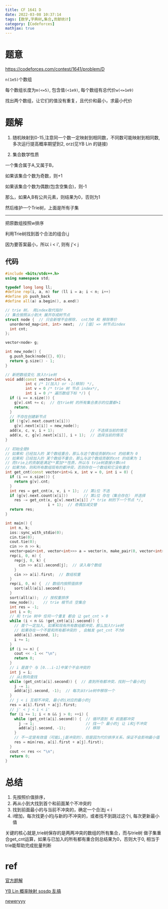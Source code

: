 ```yaml
---
title: CF 1641 D
date: 2022-03-08 10:37:14
tags: [数学,字典树,集合,贡献统计]
category: [Codeforces]
mathjax: true
---
```


# 题意

https://codeforces.com/contest/1641/problem/D

`n(1e5)`个数组

每个数组长度为`m(<=5)`, 包含值`(<1e9)`, 每个数组有总代价`w(<=1e9)`

找出两个数组，让它们的值没有重复，且代价和最小，求最小代价

# 题解

1. 随机映射到0-15,注意同一个数一定映射到相同数，不同数可能映射到相同数, 多次运行提高概率期望到2, orz(见YB Lin 的链接)

2. 集合数学性质

一个集合属于A,又属于B，

如果该集合个数为奇数，则+1

如果该集合个数为偶数(包含空集合)，则-1

那么，如果A,B有公共元素，则结果为0，否则为1

然后维护一个Trie树，上面是所有子集

---

把原数组按照w排序

利用Trie树找到首个合法的组合i,j

因为要答案最小，所以 i < i', 则有 j'< j

## 代码

```cpp
#include <bits/stdc++.h>
using namespace std;

typedef long long ll;
#define rep(i, a, n) for (ll i = a; i < n; i++)
#define pb push_back
#define all(a) a.begin(), a.end()

// trie 树， 用index取代指针
// 集合按照从小到大 展开存成树节点
struct node {  // 只会新增不会移除， cnt为0 和 移除等价
  unordered_map<int, int> next;  // [值] => 树节点index
  int cnt;
};

vector<node> g;

int new_node() {
  g.push_back(node{{}, 0});
  return g.size() - 1;
}

// 新把数组变化 放入trie树
void add(const vector<int>& x,
         int c /* 1(加入) or -1(移除) */,
         int v = 0 /* trie 树 节点 index*/,
         int i = 0 /* 遍历数组下标 */) {
  if (i == x.size()) {
    g[v].cnt += c;  // 在trie树 的所有集合表示的位置都+1
    return;
  }
  // 不存在创建新节点
  if (!g[v].next.count(x[i]))
    g[v].next[x[i]] = new_node();
  add(x, c, v, i + 1);                // 不选择当前的情况
  add(x, c, g[v].next[x[i]], i + 1);  // 选择当前的情况
}

// 初始全是0
// 如果和 已经加入的 某个数组重合，那么与这个数组贡献的cnt 的结果为 0
// 如果和 已经加入的 某个数组不重合，那么与这个数组贡献的cnt 的结果为 1
// 而trie上的贡献是满足**累加**性质，所以与 trie树直接计算cnt
// 如果为0，则和所有数组现有的都冲突，否则存在一个数组和它没有重合
int get_cnt(const vector<int>& x, int v = 0, int i = 0) {
  if (i == x.size()) {
    return g[v].cnt;
  }
  int res = get_cnt(x, v, i + 1);  // 第i位 不选
  if (g[v].next.count(x[i]))       // 第i位 存在（集合存在） 并选择
    res -= get_cnt(x, g[v].next[x[i]] /* trie 树的下一个节点 */,
                   i + 1);  // 奇偶加减交替
  return res;
}

int main() {
  int n, k;
  ios::sync_with_stdio(0);
  cin.tie(0);
  cout.tie(0);
  cin >> n >> k;
  vector<pair<int, vector<int>>> a = vector(n, make_pair(0, vector<int>(k, 0)));
  rep(i, 0, n) {
    rep(j, 0, k) {
      cin >> a[i].second[j];  // 读入每个数组
    }
    cin >> a[i].first;  // 数组权重
  }
  rep(i, 0, n) {  // 数组内按照值排序
    sort(all(a[i].second));
  }
  sort(all(a));  // 按权重排序
  new_node();    // trie 根节点 空集合
  int res = -1;
  int i = 0;
  // 和 trie 树中 任何一个重复 都会 让 get_cnt > 0
  while (i < n && !get_cnt(a[i].second)) {
    // 首个一定加入, 如果和现有所有数组都冲突，那么加入trie树
    // 如果存在一个不是和所有都冲突的 , 会触发 get_cnt 不为0
    add(a[i].second, 1);
    i += 1;
  }
  if (i >= n) {
    cout << -1 << "\n";
    return 0;
  }
  // i 是首个 与 [0...i-1]中某个不会冲突的
  int j = i;
  // 从i倒向查找
  while (get_cnt(a[i].second)) {  // 直到所有都冲突，找到一个最小的j
    j -= 1;
    add(a[j].second, -1);  // 每次从trie树中移除一个
  }
  // j < i 互相不冲突, 最小的i对应的最小的j
  res = a[i].first + a[j].first;
  // j' < j < i < i'
  for (i += 1; i < n && j > 0; ++i) {
    while (get_cnt(a[i].second)) {  // 循环直到 和 前面都冲突
      j -= 1;                       // 找一个 最小的j 让 i和j不冲突
      add(a[j].second, -1);         // 移除
    }
    // 不一定是有效值（可能i,j是冲突的），但是因为代价排序关系，保证不会影响最小值
    res = min(res, a[i].first + a[j].first);
  }
  cout << res << "\n";
  return 0;
}
```

# 总结

1. 先按照价值排序，
2. 再从小到大找到首个和前面某个不冲突的
3. 找到前面最小的与当前不冲突的，确定一个合法j < i
4. i增加，每次找更小的j与新的i不冲突的，或者找不到跳过这个i, 每次更新最小值

关键的核心就是,trie树保存的是两两冲突的数组的所有集合，而与trie树 做子集重合get_cnt运算，如果与已加入的所有都有重合则总结果为0，否则大于0, 相当于trie能帮助完成批量判断

# ref

[官方题解](https://codeforces.com/blog/entry/100249)

[YB Lin 概率映射 sosdp 乱搞](https://blog.csdn.net/m0_51068403/article/details/123140941)

[neweryyy](https://blog.csdn.net/neweryyy/article/details/123214206)
